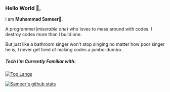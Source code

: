 ### Hello World 👋,
I am **Muhammad Sameer**🤗.

A programmer(*miserable one*) who loves to mess around with codes. I destroy codes more than I build one.

But just like a bathroom singer won't stop singing no matter how poor singer he is, I never get tired of making codes a jumbo-dumbo.

##### Tech I'm Currently Familiar with:
[![Top Langs](https://github-readme-stats.vercel.app/api/top-langs/?username=itsmdsameerkhan&layout=compact&theme=dark&hide=css,html&hide_border=true&hide_title=true)](https://github.com/anuraghazra/github-readme-stats)

[![Sameer's github stats](https://github-readme-stats.vercel.app/api?username=itsmdsameerkhan&count_private=true&include_all_commits=true&show_icons=true&theme=dark&custom_title=Sameer%27s%20GitHub%20Stats)](https://github.com/itsmdsameerkhan)
